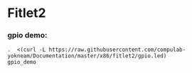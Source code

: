 # Fitlet2

### gpio demo:
```
.  <(curl -L https://raw.githubusercontent.com/compulab-yokneam/Documentation/master/x86/fitlet2/gpio.led)
gpio_demo

```

